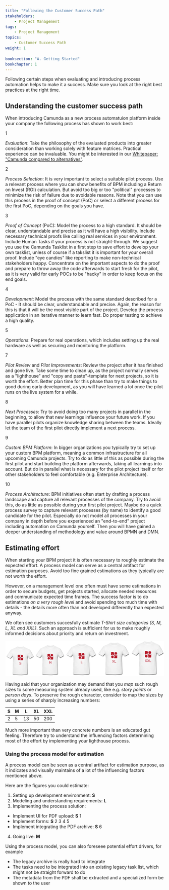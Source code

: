 ```yaml
---
title: "Following the Customer Success Path"
stakeholders:
    - Project Management
tags:
    - Project Management
topics:
    - Customer Success Path
weight: 1

booksection: "A. Getting Started"
bookchapter: 1
---
```


Following certain steps when evaluating and introducing process automation helps to make it a success. Make sure you look at the right best practices at the right time.


## Understanding the customer success path

When introducing Camunda as a new process automatuion platform inside your company the following process has shown to work best:

<div bpmn="following-the-customer-success-path-assets/customer-success.bpmn" callouts="Evaluate, Identify, Poc, DevelopPilot, PrepareOps, Review, ImplementNext, BuildPlatform, ProcessArchitecture" />

<span className="callout">1</span>

*Evaluation*: Take the philosophy of the evaluated products into greater consideration than working solely with feature matrices. Practical experience can be invaluable. You might be interested in our [Whitepaper: "Camunda compared to alternatives"](https://page.camunda.com/wp-camunda-compared-to-alternatives).

<span className="callout">2</span>

*Process Selection*: It is very important to select a suitable pilot process. Use a relevant process where you can show benefits of BPM including a Return on Invest (ROI) calculation. But avoid too big or too "political" processes to minimize the risk of failure due to avoidable reasons. Note that you can use this process in the proof of concept (PoC) or select a different process for the first PoC, depending on the goals you have.

<span className="callout">3</span>

*Proof of Concept* (PoC): Model the process to a high standard. It should be clear, understandable and precise as it will have a high visibility. Include necessary technical proofs like calling real services in your environment. Include Human Tasks if your process is not straight-through. We suggest you use the Camunda Tasklist in a first step to save effort to develop your own tasklist, unless of course if a takslist it is important for your overall proof. Include "eye candies" like reporting to make non-technical stakeholders happy. Concentrate on the important aspects to do the proof and prepare to throw away the code afterwards to start fresh for the pilot, as it is very valid for early POCs to be "hacky" in order to keep focus on the end goals.

<span className="callout">4</span>

*Development*: Model the process with the same standard described for a PoC - It should be clear, understandable and precise. Again, the reason for this is that it will be the most visible part of the project. Develop the process application in an iterative manner to learn fast. Do proper testing to achieve a high quality.

<span className="callout">5</span>

*Operations*: Prepare for real operations, which includes setting up the real hardware as well as securing and monitoring the platform.

<span className="callout">7</span>

*Pilot Review* and *Pilot Improvements*: Review the project after it has finished and gone live. Take some time to clean up, as the project normally serves as a "lighthouse" and "copy and paste"-template for next projects, so it is worth the effort. Better plan time for this phase than try to make things to good during early development, as you will have learned a lot once the pilot runs on the live system for a while.

<span className="callout">8</span>

*Next Processes*: Try to avoid doing too many projects in parallel in the beginning, to allow that new learnings influence your future work. If you have parallel pilots organize knowledge sharing between the teams. Ideally let the team of the first pilot directly implement a next process.

<span className="callout">9</span>

*Custom BPM Platform*: In bigger organizations you typically try to set up your custom BPM platform, meaning a common infrastructure for all upcoming Camunda projects. Try to do as little of this as possible during the first pilot and start building the platform afterwards, taking all learnings into account. But do in parallel what is necessary for the pilot project itself or for other stakeholders to feel comfortable (e.g. Enterprise Architecture).

<span className="callout">10</span>

*Process Architecture*: BPM initiatives often start by drafting a process landscape and capture all relevant processes of the company. Try to avoid this, do as little as possible during your first pilot project. Maybe do a quick process survey to capture relevant processes (by name) to identify a good candidate for the pilot. Especially do not model all processes in your company in depth before you experienced an "end-to-end" project including automation on Camunda yourself. Then you will have gained a deeper understanding of methodology and value around BPMN and DMN.


## Estimating effort

When starting your BPM project it is often necessary to roughly estimate the expected effort. A process model can serve as a central artifact for estimation purposes. Avoid too fine grained estimations as they typically are not worth the effort.

However, on a management level one often must have some estimations in order to secure budgets, get projects started, allocate needed resources and communicate expected time frames. The success factor is to do estimations *on a very rough level* and avoid spending too much time with details - the details more often than not developed differently than expected anyway.

We often see customers succesfully estimate *T-Shirt size categories (S, M, L, XL and XXL)*. Such an approach is sufficient for us to make roughly informed decisions about priority and return on investment.

![T-Shirts](following-the-customer-success-path-assets/t-shirts.png)

Having said that your organization may demand that you *map* such rough sizes to some measuring system already used, like e.g. *story points* or *person days*. To preserve the rough character, consider to map the sizes by using a series of sharply increasing numbers:

| S | M | L  | XL | XXL |
| - | - | -- | -- | --- |
| 2 | 5 | 13 | 50 | 200 |

Much more important than very concrete numbers is an educated gut feeling. Therefore try to understand the influencing factors determining most of the effort by implementing your lighthouse process.

### Using the process model for estimation

A process model can be seen as a central artifact for estimation purpose, as it indicates and visually maintains of a lot of the influencing factors mentioned above.

<div bpmn="following-the-customer-success-path-assets/invoice.bpmn" callouts="invoiceReceived,assignApprover,approveInvoice,reviewInvoice,prepareBankTransfer,archiveInvoice" />

Here are the figures you could estimate:

1. Setting up development environment: **S**
2. Modeling and understanding requirements: **L**
3. Implementing the process solution:
  - Implement UI for PDF upload: **S** <span className="callout">1</span>
  - Implement forms: **S** <span className="callout">2</span> <span className="callout">3</span> <span className="callout">4</span> <span className="callout">5</span>
  - Implement integrating the PDF archive: **S** <span className="callout">6</span>
4. Going live: **M**

Using the process model, you can also foreseee potential effort drivers, for example

* The legacy archive is really hard to integrate
* The tasks need to be integrated into an existing legacy task list, which might not be straight forward to do
* The metadata from the PDF shall be extracted and a specialized form be shown to the user